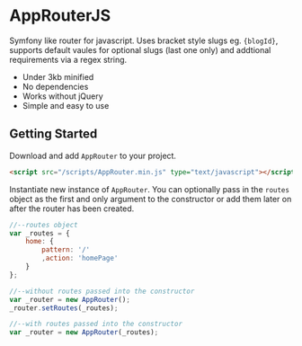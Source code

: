 # AppRouterJS

Symfony like router for javascript. Uses bracket style slugs eg. `{blogId}`, supports default vaules for optional slugs (last one only) and addtional requirements via a regex string.

* Under 3kb minified
* No dependencies
* Works without jQuery
* Simple and easy to use

## Getting Started

Download and add `AppRouter` to your project.

```html
<script src="/scripts/AppRouter.min.js" type="text/javascript"></script>
```

Instantiate new instance of `AppRouter`. You can optionally pass in the `routes` object as the first and only argument to the constructor or add them later on after the router has been created.

```javascript
//--routes object
var _routes = {
	home: {
		pattern: '/'
		,action: 'homePage'
	}
};

//--without routes passed into the constructor
var _router = new AppRouter();
_router.setRoutes(_routes);

//--with routes passed into the constructor
var _router = new AppRouter(_routes);
```